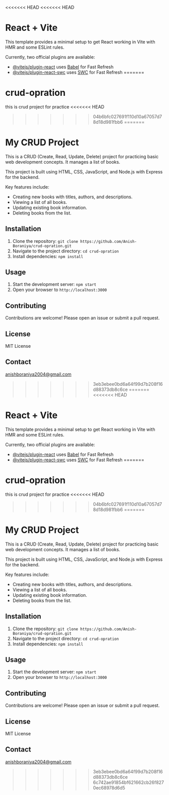 <<<<<<< HEAD
<<<<<<< HEAD
# React + Vite

This template provides a minimal setup to get React working in Vite with HMR and some ESLint rules.

Currently, two official plugins are available:

- [@vitejs/plugin-react](https://github.com/vitejs/vite-plugin-react/blob/main/packages/plugin-react/README.md) uses [Babel](https://babeljs.io/) for Fast Refresh
- [@vitejs/plugin-react-swc](https://github.com/vitejs/vite-plugin-react-swc) uses [SWC](https://swc.rs/) for Fast Refresh
=======
# crud-opration
this is crud project for practice
<<<<<<< HEAD
>>>>>>> 04b6bfc027691f110d10a67057d78d18d981fbb6
=======
# My CRUD Project

This is a CRUD (Create, Read, Update, Delete) project for practicing basic web development concepts. It manages a list of books.

This project is built using HTML, CSS, JavaScript, and Node.js with Express for the backend.

Key features include:

* Creating new books with titles, authors, and descriptions.
* Viewing a list of all books.
* Updating existing book information.
* Deleting books from the list.

## Installation

1. Clone the repository: `git clone https://github.com/Anish-Boraniya/crud-opration.git`
2. Navigate to the project directory: `cd crud-opration`
3. Install dependencies: `npm install`

## Usage

1. Start the development server: `npm start`
2. Open your browser to `http://localhost:3000`

## Contributing

Contributions are welcome! Please open an issue or submit a pull request.

## License

MIT License

## Contact

anishboraniya2004@gmail.com
>>>>>>> 3eb3ebee0bd6a64f99d7b208f16d88373db8c6ce
=======
<<<<<<< HEAD
# React + Vite

This template provides a minimal setup to get React working in Vite with HMR and some ESLint rules.

Currently, two official plugins are available:

- [@vitejs/plugin-react](https://github.com/vitejs/vite-plugin-react/blob/main/packages/plugin-react/README.md) uses [Babel](https://babeljs.io/) for Fast Refresh
- [@vitejs/plugin-react-swc](https://github.com/vitejs/vite-plugin-react-swc) uses [SWC](https://swc.rs/) for Fast Refresh
=======
# crud-opration
this is crud project for practice
<<<<<<< HEAD
>>>>>>> 04b6bfc027691f110d10a67057d78d18d981fbb6
=======
# My CRUD Project

This is a CRUD (Create, Read, Update, Delete) project for practicing basic web development concepts. It manages a list of books.

This project is built using HTML, CSS, JavaScript, and Node.js with Express for the backend.

Key features include:

* Creating new books with titles, authors, and descriptions.
* Viewing a list of all books.
* Updating existing book information.
* Deleting books from the list.

## Installation

1. Clone the repository: `git clone https://github.com/Anish-Boraniya/crud-opration.git`
2. Navigate to the project directory: `cd crud-opration`
3. Install dependencies: `npm install`

## Usage

1. Start the development server: `npm start`
2. Open your browser to `http://localhost:3000`

## Contributing

Contributions are welcome! Please open an issue or submit a pull request.

## License

MIT License

## Contact

anishboraniya2004@gmail.com
>>>>>>> 3eb3ebee0bd6a64f99d7b208f16d88373db8c6ce
>>>>>>> 6c742ae91854bf621662cb26f8270ec68978d6d5
